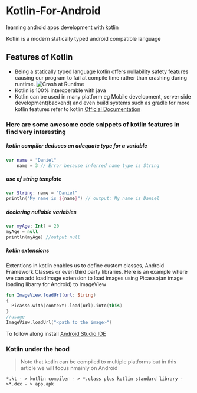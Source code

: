 # Kotlin-For-Android
learning android apps development with kotlin

Kotlin is a modern statically typed android compatible language 
## Features of Kotlin
* Being a statically typed language kotlin offers nullability safety features causing our program to fail at compile time rather than crashing during runtime.
  ![Crash at Runtime](C:\Users\DanielWaiguru\OneDrive\Documents\Screenshot_20200213-093757.png "prgram crash")
* Kotlin is 100% interoperable with java
* Kotlin can be used in many platform eg Mobile development, server side development(backend) and even build systems such as gradle
for more kotlin features refer to kotlin [Official Documentation](https://kotlinlang.org/docs/reference/android-overview.html)

### Here are some awesome code snippets of kotlin features in find very interesting
##### kotlin compiler deduces an adequate type for a variable
```kotlin
var name = "Daniel"
    name = 3 // Error because inferred name type is String
```
##### use of string template
```kotlin
var String: name = "Daniel"
println("My name is ${name}") // output: My name is Daniel
```
##### declaring nullable variables
```kotlin
var myAge: Int? = 20
myAge = null 
println(myAge) //output null
```
##### kotlin extensions
Extentions in kotlin enables us to define custom classes, Android Framework Classes or even third party libraries.
Here is an example where we can add loadImage extension to load images using Picasso(an image loading libarry for Android) to ImageView
```kotlin
fun ImageView.loadUrl(url: String)
{
  Picasso.with(context).load(url).into(this)
}
//usage
ImageView.loadUrl("<path to the image>")
```
To follow along install [Android Studio IDE](https://developer.android.com/studio)
### Kotlin under the hood
>Note that kotlin can be compiled to multiple platforms but in this article we will focus nmainly on Android

    *.kt - > kotlin compiler - > *.class plus kotlin standard library - >*.dex - > app.apk
  

